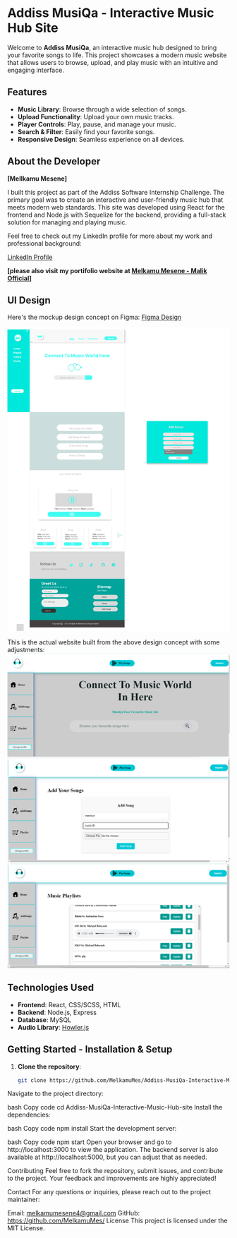 # Addiss MusiQa - Interactive Music Hub Site

Welcome to **Addiss MusiQa**, an interactive music hub designed to bring your favorite songs to life. This project showcases a modern music website that allows users to browse, upload, and play music with an intuitive and engaging interface.

## Features

- **Music Library**: Browse through a wide selection of songs.
- **Upload Functionality**: Upload your own music tracks.
- **Player Controls**: Play, pause, and manage your music.
- **Search & Filter**: Easily find your favorite songs.
- **Responsive Design**: Seamless experience on all devices.

## About the Developer 

**[Mellkamu Mesene]**

I built this project as part of the Addiss Software Internship Challenge. The primary goal was to create an interactive and user-friendly music hub that meets modern web standards. This site was developed using React for the frontend and Node.js with Sequelize for the backend, providing a full-stack solution for managing and playing music.

Feel free to check out my LinkedIn profile for more about my work and professional background:

[LinkedIn Profile](https://www.linkedin.com/in/melkamu-mesene-4a0780264)

**[please also visit my portifolio website at [Melkamu Mesene - Malik Official](https://melkamumeseneofficialportifolio.netlify.app/)]**

## UI Design

Here's the mockup design concept on Figma: [Figma Design](https://www.figma.com/design/Hz3bu6jbOGyY7o4IYHnbnv/DailyTimeSchedule?node-id=0-1&t=BBMtNyTwaJmEO9rF-1)

![UI Design Figma](https://github.com/MelkamuMes/Addiss-MusiQa-Interactive-Music-Hub-site/blob/main/client/src/Components/img/Frame%201%20(2).png)

This is the actual website built from the above design concept with some adjustments:
![HomePage](https://github.com/MelkamuMes/Addiss-MusiQa-Interactive-Music-Hub-site/blob/main/client/src/Components/img/MusicHomePage.png)
![Add Songs](https://github.com/MelkamuMes/Addiss-MusiQa-Interactive-Music-Hub-site/blob/main/client/src/Components/img/AddSongPage.png)
![Playlist](https://github.com/MelkamuMes/Addiss-MusiQa-Interactive-Music-Hub-site/blob/main/client/src/Components/img/PlaylistPage.png)

## Technologies Used

- **Frontend**: React, CSS/SCSS, HTML
- **Backend**: Node.js, Express
- **Database**: MySQL
- **Audio Library**: [Howler.js](https://howlerjs.com/)

## Getting Started - Installation & Setup

1. **Clone the repository**:
   ```bash
   git clone https://github.com/MelkamuMes/Addiss-MusiQa-Interactive-Music-Hub-site.git
Navigate to the project directory:

bash
Copy code
cd Addiss-MusiQa-Interactive-Music-Hub-site
Install the dependencies:

bash
Copy code
npm install
Start the development server:

bash
Copy code
npm start
Open your browser and go to http://localhost:3000 to view the application. The backend server is also available at http://localhost:5000, but you can adjust that as needed.

Contributing
Feel free to fork the repository, submit issues, and contribute to the project. Your feedback and improvements are highly appreciated!

Contact
For any questions or inquiries, please reach out to the project maintainer:

Email: melkamumesene4@gmail.com
GitHub: https://github.com/MelkamuMes/
License
This project is licensed under the MIT License.






